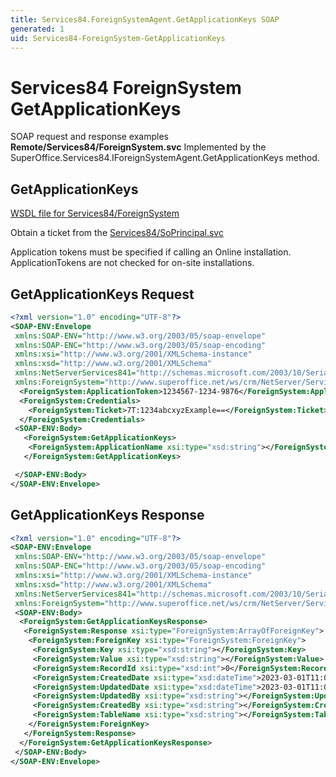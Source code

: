 ```yaml
---
title: Services84.ForeignSystemAgent.GetApplicationKeys SOAP
generated: 1
uid: Services84-ForeignSystem-GetApplicationKeys
---
```


# Services84 ForeignSystem GetApplicationKeys

SOAP request and response examples **Remote/Services84/ForeignSystem.svc**
Implemented by the <see cref="M:SuperOffice.Services84.IForeignSystemAgent.GetApplicationKeys">SuperOffice.Services84.IForeignSystemAgent.GetApplicationKeys</see> method.

## GetApplicationKeys





[WSDL file for Services84/ForeignSystem](../Services84-ForeignSystem.md)

Obtain a ticket from the [Services84/SoPrincipal.svc](../SoPrincipal/index.md)

Application tokens must be specified if calling an Online installation. ApplicationTokens are not checked for on-site installations.

## GetApplicationKeys Request

```xml
<?xml version="1.0" encoding="UTF-8"?>
<SOAP-ENV:Envelope
 xmlns:SOAP-ENV="http://www.w3.org/2003/05/soap-envelope"
 xmlns:SOAP-ENC="http://www.w3.org/2003/05/soap-encoding"
 xmlns:xsi="http://www.w3.org/2001/XMLSchema-instance"
 xmlns:xsd="http://www.w3.org/2001/XMLSchema"
 xmlns:NetServerServices841="http://schemas.microsoft.com/2003/10/Serialization/"
 xmlns:ForeignSystem="http://www.superoffice.net/ws/crm/NetServer/Services84">
  <ForeignSystem:ApplicationToken>1234567-1234-9876</ForeignSystem:ApplicationToken>
  <ForeignSystem:Credentials>
    <ForeignSystem:Ticket>7T:1234abcxyzExample==</ForeignSystem:Ticket>
  </ForeignSystem:Credentials>
 <SOAP-ENV:Body>
   <ForeignSystem:GetApplicationKeys>
    <ForeignSystem:ApplicationName xsi:type="xsd:string"></ForeignSystem:ApplicationName>
   </ForeignSystem:GetApplicationKeys>

 </SOAP-ENV:Body>
</SOAP-ENV:Envelope>

```


## GetApplicationKeys Response

```xml
<?xml version="1.0" encoding="UTF-8"?>
<SOAP-ENV:Envelope
 xmlns:SOAP-ENV="http://www.w3.org/2003/05/soap-envelope"
 xmlns:SOAP-ENC="http://www.w3.org/2003/05/soap-encoding"
 xmlns:xsi="http://www.w3.org/2001/XMLSchema-instance"
 xmlns:xsd="http://www.w3.org/2001/XMLSchema"
 xmlns:NetServerServices841="http://schemas.microsoft.com/2003/10/Serialization/"
 xmlns:ForeignSystem="http://www.superoffice.net/ws/crm/NetServer/Services84">
 <SOAP-ENV:Body>
  <ForeignSystem:GetApplicationKeysResponse>
   <ForeignSystem:Response xsi:type="ForeignSystem:ArrayOfForeignKey">
    <ForeignSystem:ForeignKey xsi:type="ForeignSystem:ForeignKey">
     <ForeignSystem:Key xsi:type="xsd:string"></ForeignSystem:Key>
     <ForeignSystem:Value xsi:type="xsd:string"></ForeignSystem:Value>
     <ForeignSystem:RecordId xsi:type="xsd:int">0</ForeignSystem:RecordId>
     <ForeignSystem:CreatedDate xsi:type="xsd:dateTime">2023-03-01T11:05:51Z</ForeignSystem:CreatedDate>
     <ForeignSystem:UpdatedDate xsi:type="xsd:dateTime">2023-03-01T11:05:51Z</ForeignSystem:UpdatedDate>
     <ForeignSystem:UpdatedBy xsi:type="xsd:string"></ForeignSystem:UpdatedBy>
     <ForeignSystem:CreatedBy xsi:type="xsd:string"></ForeignSystem:CreatedBy>
     <ForeignSystem:TableName xsi:type="xsd:string"></ForeignSystem:TableName>
    </ForeignSystem:ForeignKey>
   </ForeignSystem:Response>
  </ForeignSystem:GetApplicationKeysResponse>
 </SOAP-ENV:Body>
</SOAP-ENV:Envelope>

```

